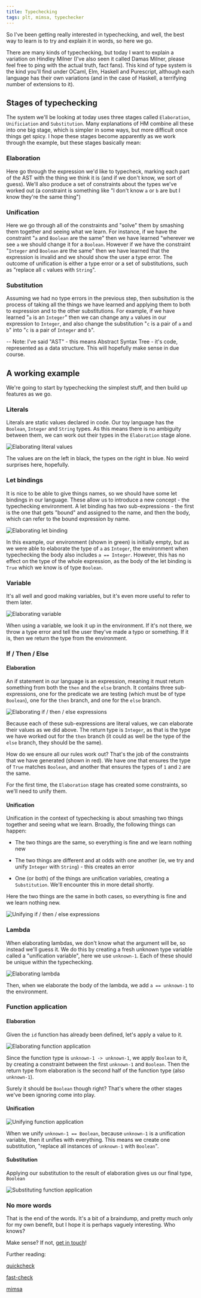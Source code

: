 ```yaml
---
title: Typechecking 
tags: plt, mimsa, typechecker 
---
```


So I've been getting really interested in typechecking, and well, the best way
to learn is to try and explain it in words, so here we go.

There are many kinds of typechecking, but today I want to explain a variation
on Hindley Milner (I've also seen it called Damas Milner, please feel free to
ping with the actual truth, fact fans). This kind of type system is the kind
you'll find under OCaml, Elm, Haskell and Purescript, although each language has their own variations (and in the case of Haskell, a terrifying number of extensions to it). 

## Stages of typechecking

The system we'll be looking at today uses three stages called `Elaboration`, `Unificiation` and `Substitution`. Many explanations of HM combine all these into one big stage, which is simpler in some ways, but more difficult once things get spicy. I hope these stages become apparently as we work through the example, but these
stages basically mean:

### Elaboration

Here go through the expression we'd like to typecheck, marking each
  part of the AST with the thing we think it is (and if we don't know, we sort of guess). We'll also produce
 a set of constraints about the types we've worked out (a constraint is
 something like "I don't know `a` or `b` are but I know they're the same
 thing")

### Unification

Here we go through all of the constraints and "solve" them by
  smashing them together and seeing what we learn. For instance, if we have the
  constraint "`a` and `Boolean` are the same" then we have learned "wherever we
  see `a` we should change it for a `Boolean`. However if we have the
  constraint "`Integer` and `Boolean` are the same" then we have learned that
  the expression is invalid and we should show the user a type error. The
  outcome of unification is either a type error or a set of substitutions, such
  as "replace all `c` values with `String`".

### Substitution

Assuming we had no type errors in the previous step, then
  subsitution is the process of taking all the things we have learned and
  applying them to both to expression and to the other substitutions. For
  example, if we have learned "`a` is an `Integer`" then we can change any `a`
  values in our expression to `Integer`, and also change the substitution "`c`
  is a pair of `a` and `b`" into "`c` is a pair of `Integer` and `b`".

-- Note: I've said "AST" - this means Abstract Syntax Tree - it's code,
represented as a data structure. This will hopefully make sense in due course.

## A working example

We're going to start by typechecking the simplest stuff, and then build up
features as we go.

### Literals

Literals are static values declared in code. Our toy language has the
`Boolean`, `Integer` and `String` types. As this means there is no ambiguity
between them, we can work out their types in the `Elaboration` stage alone.

![Elaborating literal values](/images/typecheck-1-elaborate-literals.png)

The values are on the left in black, the types on the right in blue. No weird surprises here, hopefully. 

### Let bindings

It is nice to be able to give things names, so we should have some let bindings
in our language. These allow us to introduce a new concept - the typechecking
environment. A let binding has two sub-expressions - the first is the one
that gets "bound" and assigned to the name, and then the body, which can refer
to the bound expression by name.

![Elaborating let binding](/images/typecheck-1-elaborate-let.png)

In this example, our environment (shown in green) is initially empty, but as we were able to
elaborate the type of `a` as `Integer`, the environment when typechecking the
body also includes `a == Integer`. However, this has no effect on the type of
the whole expression, as the body of the let binding is `True` which we know is of type `Boolean`.

### Variable

It's all well and good making variables, but it's even more useful to refer to
them later.

![Elaborating variable](/images/typecheck-1-elaborate-var.png)

When using a variable, we look it up in the environment. If it's not there, we
throw a type error and tell the user they've made a typo or something. If it
is, then we return the type from the environment.

### If / Then / Else

#### Elaboration

An if statement in our language is an expression, meaning it must return
something from both the `then` and the `else` branch. It contains three
sub-expressions, one for the predicate we are testing (which must be of type
`Boolean`), one for the `then` branch, and one for the `else` branch.

![Elaborating if / then / else expressions](/images/typecheck-1-elaborate-if.png)

Because each of these sub-expressions are literal values, we can elaborate their
values as we did above. The return type is `Integer`, as that is the type we
have worked out for the `then` branch (it could as well be the type of the
`else` branch, they should be the same).

How do we ensure all our rules work out? That's the job of the constraints that
we have generated (shown in red). We have one that ensures the type of `True` matches
`Boolean`, and another that ensures the types of `1` and `2` are the same.

For the first time, the `Elaboration` stage has created some constraints, so
we'll need to unify them.

#### Unification 

Unification in the context of typechecking is about smashing two things
together and seeing what we learn. Broadly, the following things can happen:

- The two things are the same, so everything is fine and we learn nothing new

- The two things are different and at odds with one another (ie, we try and
  unify `Integer` with `String`) - this creates an error

- One (or both) of the things are unification variables, creating a
  `Substitution`. We'll encounter this in more detail shortly.

Here the two things are the same in both cases, so everything is fine and we
learn nothing new.

![Unifying if / then / else expressions](/images/typecheck-1-unify-if.png)

### Lambda

When elaborating lambdas, we don't know what the argument will be, so instead
we'll guess it. We do this by creating a fresh unknown type variable called a
"unification variable", here we
use `unknown-1`. Each of these should be unique within the typechecking.

![Elaborating lambda](/images/typecheck-1-elaborate-lambda.png)

Then, when we elaborate the body of the lambda, we add `a == unknown-1` to the
environment.

### Function application

#### Elaboration

Given the `id` function has already been defined, let's apply a value to it.

![Elaborating function application](/images/typecheck-1-elaborate-application.png)

Since the function type is `unknown-1 -> unknown-1`, we apply `Boolean` to it,
by creating a constraint between the first `unknown-1` and `Boolean`. Then the
return type from elaboration is the second half of the function type (also
`unknown-1`).

Surely it should be `Boolean` though right? That's where the other stages we've been ignoring come into play.

#### Unification 

![Unifying function application](/images/typecheck-1-unify-application.png)

When we unify `unknown-1 == Boolean`, because `unknown-1` is a unification
variable, then it unifies with everything. This means we create one
substitution, "replace all instances of `unknown-1` with `Boolean`".

#### Substitution

Applying our substitution to the result of elaboration gives us our final type,
`Boolean`

![Substituting function application](/images/typecheck-1-substitute-application.png)



### No more words

That is the end of the words. It's a bit of a braindump, and pretty much only
for my own benefit, but I hope it is perhaps vaguely interesting. Who knows?

Make sense? If not, [get in touch](/contact.html)!

Further reading:

[quickcheck](https://hackage.haskell.org/package/QuickCheck)

[fast-check](https://github.com/dubzzz/fast-check)

[mimsa](https://github.com/danieljharvey/mimsa)
